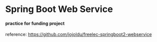 # Spring Boot Web Service
#### practice for funding project
reference: https://github.com/jojoldu/freelec-springboot2-webservice

